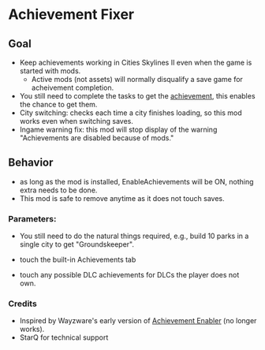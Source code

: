 # Achievement Fixer

## Goal
- Keep achievements working in Cities Skylines II even when the game is started with mods.
  - Active mods (not assets) will normally disqualify a save game for acheivement completion.
- You still need to complete the tasks to get the [achievement](https://cs2.paradoxwikis.com/Achievements), this enables the chance to get them.
- City switching: checks each time a city finishes loading, so this mod works even when switching saves.
- Ingame warning fix: this mod will stop display of the warning "Achievements are disabled because of mods."

## Behavior
- as long as the mod is installed, EnableAchievements will be ON, nothing extra needs to be done.
- This mod is safe to remove anytime as it does not touch saves.

### Parameters:
- You still need to do the natural things required, e.g., build 10 parks in a single city to get "Groundskeeper".

- touch the built-in Achievements tab
- touch any possible DLC achievements for DLCs the player does not own.

### Credits
- Inspired by Wayzware's early version of [Achievement Enabler](https://github.com/Wayzware/AchievementEnabler) (no longer works).
- StarQ for technical support

